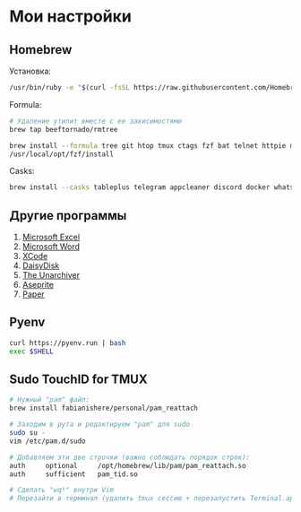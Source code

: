 # Мои настройки

## Homebrew

Установка:

```bash
/usr/bin/ruby -e "$(curl -fsSL https://raw.githubusercontent.com/Homebrew/install/master/install)"
```

Formula:

```bash
# Удаление утилит вместе с ее зависимостями
brew tap beeftornado/rmtree

brew install --formula tree git htop tmux ctags fzf bat telnet httpie mosh pinentry-mac gnupg vim nmap
/usr/local/opt/fzf/install
```

Casks:

```bash
brew install --casks tableplus telegram appcleaner discord docker whatsapp protonvpn boop maccy numi qlmarkdown notion spotify macdown
```

## Другие программы

1. [Microsoft Excel](https://apps.apple.com/ru/app/microsoft-excel/id462058435?l=en&mt=12)
2. [Microsoft Word](https://apps.apple.com/ru/app/microsoft-word/id462054704?l=en&mt=12)
3. [XCode](https://apps.apple.com/ru/app/xcode/id497799835?l=en&mt=12)
4. [DaisyDisk](https://apps.apple.com/ru/app/daisydisk/id411643860?l=en&mt=12)
5. [The Unarchiver](https://apps.apple.com/ru/app/the-unarchiver/id425424353?mt=12)
6. [Aseprite](https://www.aseprite.org)
7. [Paper](https://apps.apple.com/ru/app/paper-writing-app/id1143513744?l=en&mt=12)

## Pyenv

```bash
curl https://pyenv.run | bash
exec $SHELL
```

## Sudo TouchID for TMUX

```bash
# Нужный "pam" файл:
brew install fabianishere/personal/pam_reattach

# Заходим в рута и редактируем "pam" для sudo
sudo su -
vim /etc/pam.d/sudo

# Добавляем эти две строчки (важно соблюдать порядок строк):
auth     optional     /opt/homebrew/lib/pam/pam_reattach.so
auth     sufficient   pam_tid.so

# Сделать "wq!" внутри Vim
# Перезайти в терминал (удалить tmux сессию + перезапустить Terminal.app)
```

